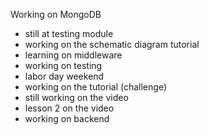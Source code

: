 Working on MongoDB

- still at testing module
- working on the schematic diagram tutorial
- learning on middleware
- working on testing
- labor day weekend
- working on the tutorial (challenge)
- still working on the video
- lesson 2 on the video
- working on backend